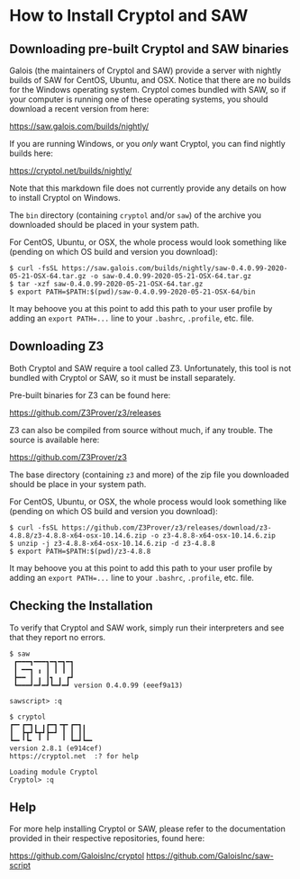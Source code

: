 # How to Install Cryptol and SAW

## Downloading pre-built Cryptol and SAW binaries

Galois (the maintainers of Cryptol and SAW) provide a server with
nightly builds of SAW for CentOS, Ubuntu, and OSX. Notice that there
are no builds for the Windows operating system. Cryptol comes bundled
with SAW, so if your computer is running one of these operating
systems, you should download a recent version from here:

https://saw.galois.com/builds/nightly/

If you are running Windows, or you _only_ want Cryptol, you can find
nightly builds here:

https://cryptol.net/builds/nightly/

Note that this markdown file does not currently provide any details on
how to install Cryptol on Windows.

The `bin` directory (containing `cryptol` and/or `saw`) of the archive
you downloaded should be placed in your system path.

For CentOS, Ubuntu, or OSX, the whole process would look something
like (pending on which OS build and version you download):

```
$ curl -fsSL https://saw.galois.com/builds/nightly/saw-0.4.0.99-2020-05-21-OSX-64.tar.gz -o saw-0.4.0.99-2020-05-21-OSX-64.tar.gz
$ tar -xzf saw-0.4.0.99-2020-05-21-OSX-64.tar.gz
$ export PATH=$PATH:$(pwd)/saw-0.4.0.99-2020-05-21-OSX-64/bin
```

It may behoove you at this point to add this path to your user profile
by adding an `export PATH=...` line to your `.bashrc`, `.profile`,
etc. file.


## Downloading Z3

Both Cryptol and SAW require a tool called Z3. Unfortunately, this
tool is not bundled with Cryptol or SAW, so it must be install
separately.

Pre-built binaries for Z3 can be found here:

https://github.com/Z3Prover/z3/releases

Z3 can also be compiled from source without much, if any trouble. The
source is available here:

https://github.com/Z3Prover/z3

The base directory (containing `z3` and more) of the zip file you
downloaded should be place in your system path.

For CentOS, Ubuntu, or OSX, the whole process would look something
like (pending on which OS build and version you download):

```
$ curl -fsSL https://github.com/Z3Prover/z3/releases/download/z3-4.8.8/z3-4.8.8-x64-osx-10.14.6.zip -o z3-4.8.8-x64-osx-10.14.6.zip
$ unzip -j z3-4.8.8-x64-osx-10.14.6.zip -d z3-4.8.8
$ export PATH=$PATH:$(pwd)/z3-4.8.8
```

It may behoove you at this point to add this path to your user profile
by adding an `export PATH=...` line to your `.bashrc`, `.profile`,
etc. file.


## Checking the Installation

To verify that Cryptol and SAW work, simply run their interpreters and
see that they report no errors.

```
$ saw
 ┏━━━┓━━━┓━┓━┓━┓
 ┃ ━━┓ ╻ ┃ ┃ ┃ ┃
 ┣━━ ┃ ╻ ┃┓ ╻ ┏┛
 ┗━━━┛━┛━┛┗━┛━┛ version 0.4.0.99 (eeef9a13)

sawscript> :q
```
```
$ cryptol
┏━╸┏━┓╻ ╻┏━┓╺┳╸┏━┓╻  
┃  ┣┳┛┗┳┛┣━┛ ┃ ┃ ┃┃  
┗━╸╹┗╸ ╹ ╹   ╹ ┗━┛┗━╸
version 2.8.1 (e914cef)
https://cryptol.net  :? for help

Loading module Cryptol
Cryptol> :q
```

## Help

For more help installing Cryptol or SAW, please refer to the
documentation provided in their respective repositories, found here:

https://github.com/GaloisInc/cryptol
https://github.com/GaloisInc/saw-script

